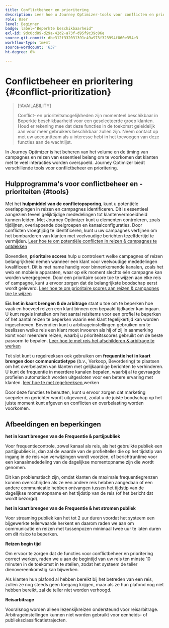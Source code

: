 ```yaml
---
title: Conflictbeheer en prioritering
description: Leer hoe u Journey Optimizer-tools voor conflicten en prioritering kunt gebruiken.
role: User
level: Beginner
badge: label="Beperkte beschikbaarheid"
exl-id: 9dc0cd89-d29a-42d2-a73f-d95f9c39c86e
source-git-commit: dbe312f332031391c49a973f323994f860e354e3
workflow-type: tm+mt
source-wordcount: '637'
ht-degree: 0%

---
```


# Conflictbeheer en prioritering {#conflict-prioritization}

>[!AVAILABILITY]
>
>Conflict- en prioriteitsmogelijkheden zijn momenteel beschikbaar in Beperkte beschikbaarheid voor een geselecteerde groep klanten. Houd er rekening mee dat deze functies in de toekomst geleidelijk aan voor meer gebruikers beschikbaar zullen zijn. Neem contact op met uw accountteam als u interesse hebt in het toevoegen van deze functies aan de wachtlijst.

In Journey Optimizer is het beheren van het volume en de timing van campagnes en reizen van essentieel belang om te voorkomen dat klanten met te veel interacties worden overspoeld. Journey Optimizer biedt verschillende tools voor conflictbeheer en prioritering.

## Hulpprogramma&#39;s voor conflictbeheer en -prioriteiten {#tools}

Met het **hulpmiddel van de conflictopsporing**, kunt u potentiële overlappingen in reizen en campagnes identificeren. Dit is essentieel aangezien teveel gelijktijdige mededelingen tot klantenvermoeidheid kunnen leiden. Met Journey Optimizer kunt u elementen controleren, zoals tijdlijnen, overlappende doelgroepen en kanaalconfiguraties. Door conflicten vroegtijdig te identificeren, kunt u uw campagnes verfijnen om het bombarderen van klanten met veelvoudige berichten tezelfdertijd te vermijden. [ Leer hoe te om potentiële conflicten in reizen &amp; campagnes te ontdekken ](conflicts.md)

Bovendien, **prioritaire scores** hulp u controleert welke campagnes of reizen belangrijkheid nemen wanneer een klant voor veelvoudige mededelingen kwalificeert. Dit is met name handig voor binnenkomende kanalen, zoals het web en mobiele apparaten, waar op elk moment slechts één campagne kan worden weergegeven. Door een prioritaire score toe te wijzen aan elke reis of campagne, kunt u ervoor zorgen dat de belangrijkste boodschap eerst wordt geleverd. [ Leer hoe te om prioritaire scores aan reizen &amp; campagnes toe te wijzen ](priority-scores.md)

**Eis het in kaart brengen &amp; de arbitrage** staat u toe om te beperken hoe vaak en hoeveel reizen een klant binnen een bepaald tijdkader kan ingaan. U kunt regels instellen om het aantal reisitems voor een profiel te beperken of het aantal reizen te beperken waarin een klant tegelijkertijd kan worden ingeschreven. Bovendien kunt u arbitrageinstellingen gebruiken om te beslissen welke reis een klant moet invoeren als hij of zij in aanmerking komt voor meerdere reizen, waarbij u prioriteitsscores gebruikt om de beste pasvorm te bepalen. [ Leer hoe te met reis het afschilderen &amp; arbitrage te werken ](journey-capping.md)

Tot slot kunt u regelreeksen ook gebruiken om **frequentie het in kaart brengen door communicatietype** (b.v., Verkoop, Bevordering) te plaatsen om het overbelasten van klanten met gelijkaardige berichten te verhinderen. U kunt de frequentie in meerdere kanalen bepalen, waarbij al te gevraagde profielen automatisch worden uitgesloten voor een betere ervaring met klanten. [ leer hoe te met regelreeksen ](../configuration/rule-sets.md) werken</li></ul>

Door deze functies te benutten, kunt u ervoor zorgen dat marketing soepeler en gerichter wordt uitgevoerd, zodat u de juiste boodschap op het juiste moment kunt afgeven en conflicten en overbelasting worden voorkomen.

## Afbeeldingen en beperkingen

**het in kaart brengen van de Frequentie &amp; partijpubliek**

Voor frequentiecontrole, zowel kanaal als reis, als het gebruikte publiek een partijpubliek is, dan zal de waarde van de profielteller die op het tijdstip van ingang in de reis van verwijzingen wordt voorzien, of berichtruntime voor een kanaalmededeling van de dagelijkse momentopname zijn die wordt genomen.

Dit kan problematisch zijn, omdat klanten de maximale frequentiegrenzen kunnen overschrijden als ze een andere reis hebben aangedaan of een andere communicatie hebben ontvangen tussen het tijdstip van de dagelijkse momentopname en het tijdstip van de reis (of het bericht dat wordt bezorgd).

**het in kaart brengen van de Frequentie &amp; het stromen publiek**

Voor streaming publiek kan het tot 2 uur duren voordat het systeem een bijgewerkte tellerwaarde herkent en daarom raden we aan om communicatie en reizen met tussenpozen minimaal twee uur te laten duren om dit risico te beperken.

**Reizen begin tijd**

Om ervoor te zorgen dat de functies voor conflictbeheer en prioritering correct werken, raden we u aan de begintijd van uw reis ten minste 10 minuten in de toekomst in te stellen, zodat het systeem de teller dienovereenkomstig kan bijwerken.

Als klanten hun plafond al hebben bereikt bij het betreden van een reis, zullen ze nog steeds geen toegang krijgen, maar als ze hun plafond nog niet hebben bereikt, zal de teller niet worden verhoogd.

**Reisarbitrage**

Vooralsnog worden alleen lezenkijkreizen ondersteund voor reisarbitrage. Arbitrageinstellingen kunnen niet worden gebruikt voor eenheids- of publieksclassificatietrajecten.
